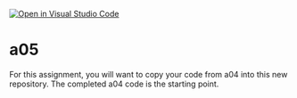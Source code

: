 [![Open in Visual Studio Code](https://classroom.github.com/assets/open-in-vscode-f059dc9a6f8d3a56e377f745f24479a46679e63a5d9fe6f495e02850cd0d8118.svg)](https://classroom.github.com/online_ide?assignment_repo_id=6523135&assignment_repo_type=AssignmentRepo)
# a05

For this assignment, you will want to copy your code from a04 into this new repository.
The completed a04 code is the starting point.
